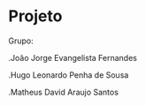 # Projeto

Grupo:

.João Jorge Evangelista Fernandes

.Hugo Leonardo Penha de Sousa

.Matheus David Araujo Santos

